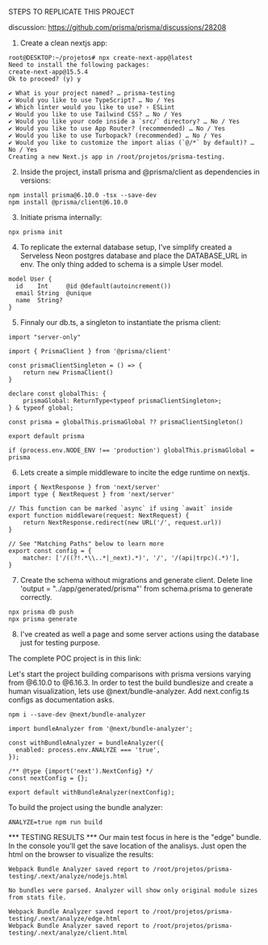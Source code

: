 STEPS TO REPLICATE THIS PROJECT

discussion: https://github.com/prisma/prisma/discussions/28208

1. Create a clean nextjs app:
```
root@DESKTOP:~/projetos# npx create-next-app@latest
Need to install the following packages:
create-next-app@15.5.4
Ok to proceed? (y) y

✔ What is your project named? … prisma-testing
✔ Would you like to use TypeScript? … No / Yes
✔ Which linter would you like to use? › ESLint
✔ Would you like to use Tailwind CSS? … No / Yes
✔ Would you like your code inside a `src/` directory? … No / Yes
✔ Would you like to use App Router? (recommended) … No / Yes
✔ Would you like to use Turbopack? (recommended) … No / Yes
✔ Would you like to customize the import alias (`@/*` by default)? … No / Yes
Creating a new Next.js app in /root/projetos/prisma-testing.
```

2. Inside the project, install prisma and @prisma/client as dependencies in versions:
```
npm install prisma@6.10.0 -tsx --save-dev
npm install @prisma/client@6.10.0
```

3. Initiate prisma internally:
```
npx prisma init
```

4. To replicate the external database setup, I've simplify created a Serveless Neon postgres database and place the DATABASE_URL in env. The only thing added to schema is a simple User model.
```
model User {
  id    Int     @id @default(autoincrement())
  email String  @unique
  name  String?
}
```

5. Finnaly our db.ts, a singleton to instantiate the prisma client:
```
import "server-only"

import { PrismaClient } from '@prisma/client'

const prismaClientSingleton = () => {
    return new PrismaClient()
}

declare const globalThis: {
    prismaGlobal: ReturnType<typeof prismaClientSingleton>;
} & typeof global;

const prisma = globalThis.prismaGlobal ?? prismaClientSingleton()

export default prisma

if (process.env.NODE_ENV !== 'production') globalThis.prismaGlobal = prisma
```

6. Lets create a simple middleware to incite the edge runtime on nextjs.
```
import { NextResponse } from 'next/server'
import type { NextRequest } from 'next/server'

// This function can be marked `async` if using `await` inside
export function middleware(request: NextRequest) {
    return NextResponse.redirect(new URL('/', request.url))
}

// See "Matching Paths" below to learn more
export const config = {
    matcher: ['/((?!.*\\..*|_next).*)', '/', '/(api|trpc)(.*)'],
}
```

7. Create the schema without migrations and generate client. Delete line 'output   = "../app/generated/prisma"' from schema.prisma to generate correctly.
```
npx prisma db push
npx prisma generate
```

8. I've created as well a page and some server actions using the database just for testing purpose.

The complete POC project is in this link:

Let's start the project building comparisons with prisma versions varying from @6.10.0 to @6.16.3.
In order to test the build bundlesize and create a human visualization, lets use @next/bundle-analyzer. Add next.config.ts configs as documentation asks.
```
npm i --save-dev @next/bundle-analyzer 
```

```
import bundleAnalyzer from '@next/bundle-analyzer';

const withBundleAnalyzer = bundleAnalyzer({
  enabled: process.env.ANALYZE === 'true',
});

/** @type {import('next').NextConfig} */
const nextConfig = {};

export default withBundleAnalyzer(nextConfig);
```

To build the project using the bundle analyzer:
```
ANALYZE=true npm run build
```

*** TESTING RESULTS ***
Our main test focus in here is the "edge" bundle. In the console you'll get the save location of the analisys. Just open the html on the browser to visualize the results:
```
Webpack Bundle Analyzer saved report to /root/projetos/prisma-testing/.next/analyze/nodejs.html

No bundles were parsed. Analyzer will show only original module sizes from stats file.

Webpack Bundle Analyzer saved report to /root/projetos/prisma-testing/.next/analyze/edge.html
Webpack Bundle Analyzer saved report to /root/projetos/prisma-testing/.next/analyze/client.html
```